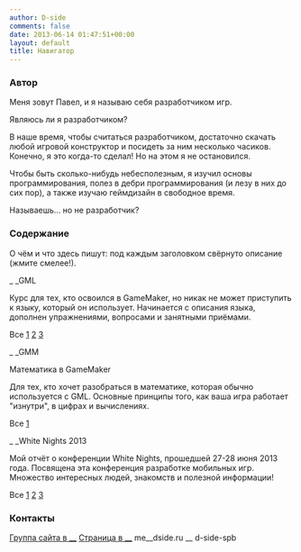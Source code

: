 ```yaml
---
author: D-side
comments: false
date: 2013-06-14 01:47:51+00:00
layout: default
title: Навигатор
---
```








### Автор







Меня зовут Павел, и я называю себя разработчиком игр.




Являюсь ли я разработчиком?




В наше время, чтобы считаться разработчиком, достаточно скачать любой игровой конструктор и посидеть за ним несколько часиков. Конечно, я это когда-то сделал! Но на этом я не остановился.




Чтобы быть сколько-нибудь небесполезным, я изучил основы программирования, полез в дебри программирования (и лезу в них до сих пор), а также изучаю геймдизайн в свободное время.







Называешь... но не разработчик?












### Содержание




О чём и что здесь пишут: под каждым заголовком свёрнуто описание (жмите смелее!).



_ _GML





Курс для тех, кто освоился в GameMaker, но никак не может приступить к языку, который он использует. Начинается с описания языка, дополнен упражнениями, вопросами и занятными приёмами.









Все
[1](/gml-intro/)
[2](/gml-actions/)
[3](/gml-stuff/)




_ _GMM





Математика в GameMaker  

Для тех, кто хочет разобраться в математике, которая обычно используется с GML. Основные принципы того, как ваша игра работает "изнутри", в цифрах и вычислениях.









Все
[1](/gmm-intro/)



_ _White Nights 2013





Мой отчёт о конференции White Nights, прошедшей 27-28 июня 2013 года. Посвящена эта конференция разработке мобильных игр. Множество интересных людей, знакомств и полезной информации!









Все
[1](/white-nights-preparty/)
[2](/white-nights-day1/)
[3](/white-nights-day2p1/)












### Контакты


[Группа сайта в __](http://vk.com/s.d.side)
[Страница в __](http://vk.com/d.side)
me__dside.ru
__ d-side-spb



